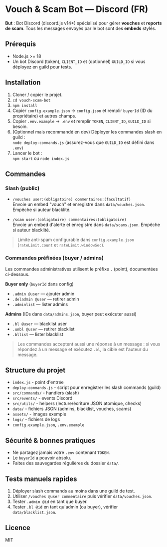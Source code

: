 
# Vouch & Scam Bot — Discord (FR)

**But** : Bot Discord (discord.js v14+) spécialisé pour gérer **vouches** et **reports de scam**.
Tous les messages envoyés par le bot sont des **embeds** stylés.

## Prérequis
- Node.js >= 18
- Un bot Discord (token), `CLIENT_ID` et (optionnel) `GUILD_ID` si vous déployez en guild pour tests.

## Installation
1. Cloner / copier le projet.
2. `cd vouch-scam-bot`
3. `npm install`
4. Copier `config.example.json` → `config.json` et remplir `buyerId` (ID du propriétaire) et autres champs.
5. Copier `.env.example` → `.env` et remplir `TOKEN`, `CLIENT_ID`, `GUILD_ID` si besoin.
6. (Optionnel mais recommandé en dev) Déployer les commandes slash en guild :  
   `node deploy-commands.js` (assurez-vous que `GUILD_ID` est défini dans `.env`)
7. Lancer le bot :  
   `npm start` ou `node index.js`

## Commandes

### Slash (public)
- `/vouches user:(obligatoire) commentaires:(facultatif)`  
  Envoie un embed "vouch" et enregistre dans `data/vouches.json`. Empêche si auteur blacklité.

- `/scam user:(obligatoire) commentaires:(obligatoire)`  
  Envoie un embed d'alerte et enregistre dans `data/scams.json`. Empêche si auteur blacklité.

> Limite anti-spam configurable dans `config.example.json` (`rateLimit.count` et `rateLimit.windowSec`).

### Commandes préfixées (buyer / admins)
Les commandes administratives utilisent le préfixe `.` (point), documentées ci-dessous.

**Buyer only** (`buyerId` dans config)
- `.admin @user` — ajouter admin
- `.deladmin @user` — retirer admin
- `.adminlist` — lister admins

**Admins** (IDs dans `data/admins.json`, buyer peut exécuter aussi)
- `.bl @user` — blacklist user
- `.unbl @user` — retirer blacklist
- `.bllist` — lister blacklist

> Les commandes acceptent aussi une réponse à un message : si vous répondez à un message et exécutez `.bl`, la cible est l'auteur du message.

## Structure du projet
- `index.js` - point d'entrée
- `deploy-commands.js` - script pour enregistrer les slash commands (guild)
- `src/commands/` - handlers (slash)
- `src/events/` - events Discord
- `src/utils/` - helpers (lecture/écriture JSON atomique, checks)
- `data/` - fichiers JSON (admins, blacklist, vouches, scams)
- `assets/` - images exemple
- `logs/` - fichiers de logs
- `config.example.json`, `.env.example`

## Sécurité & bonnes pratiques
- Ne partagez jamais votre `.env` contenant `TOKEN`.
- Le `buyerId` a pouvoir absolu.
- Faites des sauvegardes régulières du dossier `data/`.

## Tests manuels rapides
1. Déployer slash commands au moins dans une guild de test.
2. Utiliser `/vouches @user commentaire` puis vérifier `data/vouches.json`.
3. Tester `.admin @id` en tant que buyer.
4. Tester `.bl @id` en tant qu'admin (ou buyer), vérifier `data/blacklist.json`.

## Licence
MIT
